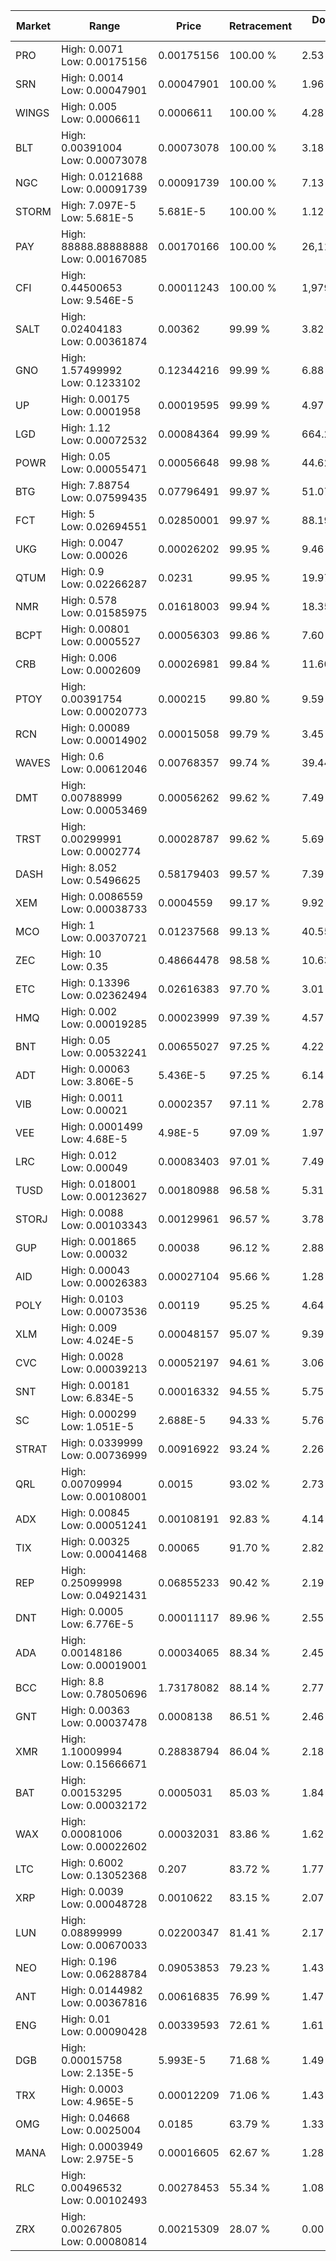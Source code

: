 | Market | Range | Price| Retracement | Doubles to 50% |
| --- | --- | --- | --- | --- |
| PRO | High: 0.0071<br />Low: 0.00175156 | 0.00175156 | 100.00 % | 2.53 |
| SRN | High: 0.0014<br />Low: 0.00047901 | 0.00047901 | 100.00 % | 1.96 |
| WINGS | High: 0.005<br />Low: 0.0006611 | 0.0006611 | 100.00 % | 4.28 |
| BLT | High: 0.00391004<br />Low: 0.00073078 | 0.00073078 | 100.00 % | 3.18 |
| NGC | High: 0.0121688<br />Low: 0.00091739 | 0.00091739 | 100.00 % | 7.13 |
| STORM | High: 7.097E-5<br />Low: 5.681E-5 | 5.681E-5 | 100.00 % | 1.12 |
| PAY | High: 88888.88888888<br />Low: 0.00167085 | 0.00170166 | 100.00 % | 26,118,287.60 |
| CFI | High: 0.44500653<br />Low: 9.546E-5 | 0.00011243 | 100.00 % | 1,979.46 |
| SALT | High: 0.02404183<br />Low: 0.00361874 | 0.00362 | 99.99 % | 3.82 |
| GNO | High: 1.57499992<br />Low: 0.1233102 | 0.12344216 | 99.99 % | 6.88 |
| UP | High: 0.00175<br />Low: 0.0001958 | 0.00019595 | 99.99 % | 4.97 |
| LGD | High: 1.12<br />Low: 0.00072532 | 0.00084364 | 99.99 % | 664.22 |
| POWR | High: 0.05<br />Low: 0.00055471 | 0.00056648 | 99.98 % | 44.62 |
| BTG | High: 7.88754<br />Low: 0.07599435 | 0.07796491 | 99.97 % | 51.07 |
| FCT | High: 5<br />Low: 0.02694551 | 0.02850001 | 99.97 % | 88.19 |
| UKG | High: 0.0047<br />Low: 0.00026 | 0.00026202 | 99.95 % | 9.46 |
| QTUM | High: 0.9<br />Low: 0.02266287 | 0.0231 | 99.95 % | 19.97 |
| NMR | High: 0.578<br />Low: 0.01585975 | 0.01618003 | 99.94 % | 18.35 |
| BCPT | High: 0.00801<br />Low: 0.0005527 | 0.00056303 | 99.86 % | 7.60 |
| CRB | High: 0.006<br />Low: 0.0002609 | 0.00026981 | 99.84 % | 11.60 |
| PTOY | High: 0.00391754<br />Low: 0.00020773 | 0.000215 | 99.80 % | 9.59 |
| RCN | High: 0.00089<br />Low: 0.00014902 | 0.00015058 | 99.79 % | 3.45 |
| WAVES | High: 0.6<br />Low: 0.00612046 | 0.00768357 | 99.74 % | 39.44 |
| DMT | High: 0.00788999<br />Low: 0.00053469 | 0.00056262 | 99.62 % | 7.49 |
| TRST | High: 0.00299991<br />Low: 0.0002774 | 0.00028787 | 99.62 % | 5.69 |
| DASH | High: 8.052<br />Low: 0.5496625 | 0.58179403 | 99.57 % | 7.39 |
| XEM | High: 0.0086559<br />Low: 0.00038733 | 0.0004559 | 99.17 % | 9.92 |
| MCO | High: 1<br />Low: 0.00370721 | 0.01237568 | 99.13 % | 40.55 |
| ZEC | High: 10<br />Low: 0.35 | 0.48664478 | 98.58 % | 10.63 |
| ETC | High: 0.13396<br />Low: 0.02362494 | 0.02616383 | 97.70 % | 3.01 |
| HMQ | High: 0.002<br />Low: 0.00019285 | 0.00023999 | 97.39 % | 4.57 |
| BNT | High: 0.05<br />Low: 0.00532241 | 0.00655027 | 97.25 % | 4.22 |
| ADT | High: 0.00063<br />Low: 3.806E-5 | 5.436E-5 | 97.25 % | 6.14 |
| VIB | High: 0.0011<br />Low: 0.00021 | 0.0002357 | 97.11 % | 2.78 |
| VEE | High: 0.0001499<br />Low: 4.68E-5 | 4.98E-5 | 97.09 % | 1.97 |
| LRC | High: 0.012<br />Low: 0.00049 | 0.00083403 | 97.01 % | 7.49 |
| TUSD | High: 0.018001<br />Low: 0.00123627 | 0.00180988 | 96.58 % | 5.31 |
| STORJ | High: 0.0088<br />Low: 0.00103343 | 0.00129961 | 96.57 % | 3.78 |
| GUP | High: 0.001865<br />Low: 0.00032 | 0.00038 | 96.12 % | 2.88 |
| AID | High: 0.00043<br />Low: 0.00026383 | 0.00027104 | 95.66 % | 1.28 |
| POLY | High: 0.0103<br />Low: 0.00073536 | 0.00119 | 95.25 % | 4.64 |
| XLM | High: 0.009<br />Low: 4.024E-5 | 0.00048157 | 95.07 % | 9.39 |
| CVC | High: 0.0028<br />Low: 0.00039213 | 0.00052197 | 94.61 % | 3.06 |
| SNT | High: 0.00181<br />Low: 6.834E-5 | 0.00016332 | 94.55 % | 5.75 |
| SC | High: 0.000299<br />Low: 1.051E-5 | 2.688E-5 | 94.33 % | 5.76 |
| STRAT | High: 0.0339999<br />Low: 0.00736999 | 0.00916922 | 93.24 % | 2.26 |
| QRL | High: 0.00709994<br />Low: 0.00108001 | 0.0015 | 93.02 % | 2.73 |
| ADX | High: 0.00845<br />Low: 0.00051241 | 0.00108191 | 92.83 % | 4.14 |
| TIX | High: 0.00325<br />Low: 0.00041468 | 0.00065 | 91.70 % | 2.82 |
| REP | High: 0.25099998<br />Low: 0.04921431 | 0.06855233 | 90.42 % | 2.19 |
| DNT | High: 0.0005<br />Low: 6.776E-5 | 0.00011117 | 89.96 % | 2.55 |
| ADA | High: 0.00148186<br />Low: 0.00019001 | 0.00034065 | 88.34 % | 2.45 |
| BCC | High: 8.8<br />Low: 0.78050696 | 1.73178082 | 88.14 % | 2.77 |
| GNT | High: 0.00363<br />Low: 0.00037478 | 0.0008138 | 86.51 % | 2.46 |
| XMR | High: 1.10009994<br />Low: 0.15666671 | 0.28838794 | 86.04 % | 2.18 |
| BAT | High: 0.00153295<br />Low: 0.00032172 | 0.0005031 | 85.03 % | 1.84 |
| WAX | High: 0.00081006<br />Low: 0.00022602 | 0.00032031 | 83.86 % | 1.62 |
| LTC | High: 0.6002<br />Low: 0.13052368 | 0.207 | 83.72 % | 1.77 |
| XRP | High: 0.0039<br />Low: 0.00048728 | 0.0010622 | 83.15 % | 2.07 |
| LUN | High: 0.08899999<br />Low: 0.00670033 | 0.02200347 | 81.41 % | 2.17 |
| NEO | High: 0.196<br />Low: 0.06288784 | 0.09053853 | 79.23 % | 1.43 |
| ANT | High: 0.0144982<br />Low: 0.00367816 | 0.00616835 | 76.99 % | 1.47 |
| ENG | High: 0.01<br />Low: 0.00090428 | 0.00339593 | 72.61 % | 1.61 |
| DGB | High: 0.00015758<br />Low: 2.135E-5 | 5.993E-5 | 71.68 % | 1.49 |
| TRX | High: 0.0003<br />Low: 4.965E-5 | 0.00012209 | 71.06 % | 1.43 |
| OMG | High: 0.04668<br />Low: 0.0025004 | 0.0185 | 63.79 % | 1.33 |
| MANA | High: 0.0003949<br />Low: 2.975E-5 | 0.00016605 | 62.67 % | 1.28 |
| RLC | High: 0.00496532<br />Low: 0.00102493 | 0.00278453 | 55.34 % | 1.08 |
| ZRX | High: 0.00267805<br />Low: 0.00080814 | 0.00215309 | 28.07 % | 0.00 |
